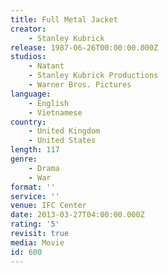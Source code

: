 ```yaml
---
title: Full Metal Jacket
creator:
    - Stanley Kubrick
release: 1987-06-26T00:00:00.000Z
studios:
    - Natant
    - Stanley Kubrick Productions
    - Warner Bros. Pictures
language:
    - English
    - Vietnamese
country:
    - United Kingdom
    - United States
length: 117
genre:
    - Drama
    - War
format: ''
service: ''
venue: IFC Center
date: 2013-03-27T04:00:00.000Z
rating: '5'
revisit: true
media: Movie
id: 600
---
```



